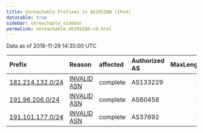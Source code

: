 ```yaml
---
title: Unreachable Prefixes in AS265280 (IPv4)
datatable: true
sidebar: unreachable_sidebar
permalink: unreachable_AS265280-v4.html
---
```


Data as of 2018-11-29 14:35:00 UTC


<div class="datatable-begin"></div>

| Prefix                                                     | Reason                                                                                                   | affected   | Authorized AS   |   MaxLength | Anchor                                         |   unreachable /24s |
|:-----------------------------------------------------------|:---------------------------------------------------------------------------------------------------------|:-----------|:----------------|------------:|:-----------------------------------------------|-------------------:|
| [181.214.132.0/24](https://stat.ripe.net/181.214.132.0/24) | [INVALID ASN](https://rpki-validator.ripe.net/announcement-preview?asn=AS265280&prefix=181.214.132.0/24) | complete   | AS133229        |          24 | [LACNIC](unreachable_LACNIC_RPKI_Root-v4.html) |                  1 |
| [191.96.206.0/24](https://stat.ripe.net/191.96.206.0/24)   | [INVALID ASN](https://rpki-validator.ripe.net/announcement-preview?asn=AS265280&prefix=191.96.206.0/24)  | complete   | AS60458         |          24 | [LACNIC](unreachable_LACNIC_RPKI_Root-v4.html) |                  1 |
| [191.101.177.0/24](https://stat.ripe.net/191.101.177.0/24) | [INVALID ASN](https://rpki-validator.ripe.net/announcement-preview?asn=AS265280&prefix=191.101.177.0/24) | complete   | AS37692         |          24 | [LACNIC](unreachable_LACNIC_RPKI_Root-v4.html) |                  1 |

<div class="datatable-end"></div>